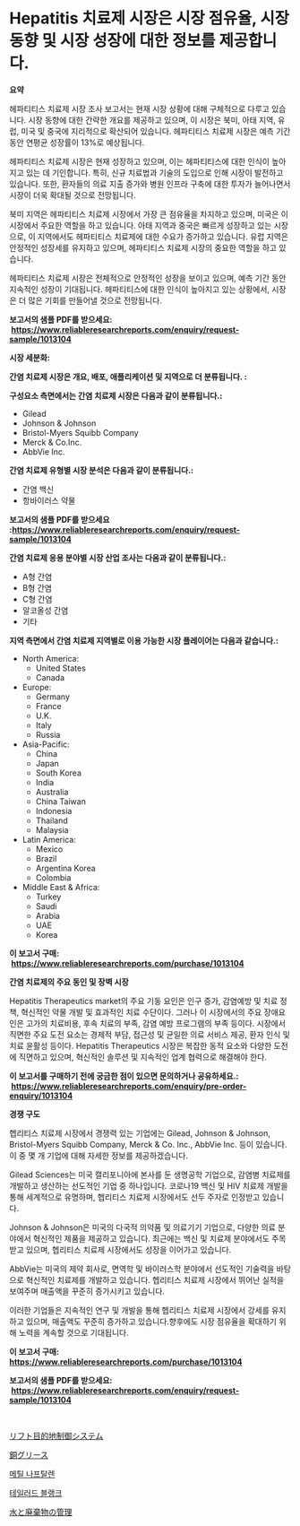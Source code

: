 <p><h1>Hepatitis 치료제 시장은 시장 점유율, 시장 동향 및 시장 성장에 대한 정보를 제공합니다.</h1></p><p><strong>요약</strong></p>
<p><p>헤파티티스 치료제 시장 조사 보고서는 현재 시장 상황에 대해 구체적으로 다루고 있습니다. 시장 동향에 대한 간략한 개요를 제공하고 있으며, 이 시장은 북미, 아태 지역, 유럽, 미국 및 중국에 지리적으로 확산되어 있습니다. 헤파티티스 치료제 시장은 예측 기간 동안 연평균 성장률이 13%로 예상됩니다.</p><p>헤파티티스 치료제 시장은 현재 성장하고 있으며, 이는 헤파티티스에 대한 인식이 높아지고 있는 데 기인합니다. 특히, 신규 치료법과 기술의 도입으로 인해 시장이 발전하고 있습니다. 또한, 환자들의 의료 지출 증가와 병원 인프라 구축에 대한 투자가 늘어나면서 시장이 더욱 확대될 것으로 전망됩니다.</p><p>북미 지역은 헤파티티스 치료제 시장에서 가장 큰 점유율을 차지하고 있으며, 미국은 이 시장에서 주요한 역할을 하고 있습니다. 아태 지역과 중국은 빠르게 성장하고 있는 시장으로, 이 지역에서도 헤파티티스 치료제에 대한 수요가 증가하고 있습니다. 유럽 지역은 안정적인 성장세를 유지하고 있으며, 헤파티티스 치료제 시장의 중요한 역할을 하고 있습니다.</p><p>헤파티티스 치료제 시장은 전체적으로 안정적인 성장을 보이고 있으며, 예측 기간 동안 지속적인 성장이 기대됩니다. 헤파티티스에 대한 인식이 높아지고 있는 상황에서, 시장은 더 많은 기회를 만들어낼 것으로 전망됩니다.</p></p>
<p><strong>보고서의 샘플 PDF를 받으세요: &nbsp;<a href="https://www.reliableresearchreports.com/enquiry/request-sample/1013104">https://www.reliableresearchreports.com/enquiry/request-sample/1013104</a></strong></p>
<p><strong>시장 세분화:</strong></p>
<p><strong> 간염 치료제 시장은 개요, 배포, 애플리케이션 및 지역으로 더 분류됩니다. :</strong></p>
<p><strong>구성요소 측면에서는 간염 치료제 시장은 다음과 같이 분류됩니다.:</strong></p>
<p><ul><li>Gilead</li><li>Johnson & Johnson</li><li>Bristol-Myers Squibb Company</li><li>Merck & Co.Inc.</li><li>AbbVie Inc.</li></ul></p>
<p><strong> 간염 치료제 유형별 시장 분석은 다음과 같이 분류됩니다.:</strong></p>
<p><ul><li>간염 백신</li><li>항바이러스 약물</li></ul></p>
<p><strong>보고서의 샘플 PDF를 받으세요 :<a href="https://www.reliableresearchreports.com/enquiry/request-sample/1013104">https://www.reliableresearchreports.com/enquiry/request-sample/1013104</a></strong></p>
<p><strong> 간염 치료제 응용 분야별 시장 산업 조사는 다음과 같이 분류됩니다.:</strong></p>
<p><ul><li>A형 간염</li><li>B형 간염</li><li>C형 간염</li><li>알코올성 간염</li><li>기타</li></ul></p>
<p><strong>지역 측면에서 간염 치료제 지역별로 이용 가능한 시장 플레이어는 다음과 같습니다.:</strong></p>
<p><ul>
    <li>
        North America:
        <ul>
            <li>United States</li>
            <li>Canada</li>
        </ul>
    </li>
    <li>
        Europe:
        <ul>
            <li>Germany</li>
            <li>France</li>
            <li>U.K.</li>
            <li>Italy</li>
            <li>Russia</li>
        </ul>
    </li>
    <li>
        Asia-Pacific:
        <ul>
            <li>China</li>
            <li>Japan</li>
            <li>South Korea</li>
            <li>India</li>
            <li>Australia</li>
            <li>China Taiwan</li>
            <li>Indonesia</li>
            <li>Thailand</li>
            <li>Malaysia</li>
        </ul>
    </li>
    <li>
        Latin America:
        <ul>
            <li>Mexico</li>
            <li>Brazil</li>
            <li>Argentina Korea</li>
            <li>Colombia</li>
        </ul>
    </li>
    <li>
        Middle East & Africa:
        <ul>
            <li>Turkey</li>
            <li>Saudi</li>
            <li>Arabia</li>
            <li>UAE</li>
            <li>Korea</li>
        </ul>
    </li>
    </ul></p>
<p><strong>이 보고서 구매: &nbsp;<a href="https://www.reliableresearchreports.com/purchase/1013104">https://www.reliableresearchreports.com/purchase/1013104</a></strong></p>
<p><strong>간염 치료제의 주요 동인 및 장벽 시장</strong></p>
<p><p>Hepatitis Therapeutics market의 주요 기동 요인은 인구 증가, 감염예방 및 치료 정책, 혁신적인 약물 개발 및 효과적인 치료 수단이다. 그러나 이 시장에서의 주요 장애요인은 고가의 치료비용, 후속 치료의 부족, 감염 예방 프로그램의 부족 등이다. 시장에서 직면한 주요 도전 요소는 경제적 부담, 접근성 및 균일한 의료 서비스 제공, 환자 인식 및 치료 윤활성 등이다. Hepatitis Therapeutics 시장은 복잡한 동적 요소와 다양한 도전에 직면하고 있으며, 혁신적인 솔루션 및 지속적인 업계 협력으로 해결해야 한다.</p></p>
<p><strong>이 보고서를 구매하기 전에 궁금한 점이 있으면 문의하거나 공유하세요.: &nbsp;<a href="https://www.reliableresearchreports.com/enquiry/pre-order-enquiry/1013104">https://www.reliableresearchreports.com/enquiry/pre-order-enquiry/1013104</a></strong></p>
<p><strong>경쟁 구도</strong></p>
<p><p>헵리티스 치료제 시장에서 경쟁력 있는 기업에는 Gilead, Johnson & Johnson, Bristol-Myers Squibb Company, Merck & Co. Inc., AbbVie Inc. 등이 있습니다. 이 중 몇 개 기업에 대해 자세한 정보를 제공하겠습니다.</p><p>Gilead Sciences는 미국 캘리포니아에 본사를 둔 생명공학 기업으로, 감염병 치료제를 개발하고 생산하는 선도적인 기업 중 하나입니다. 코로나19 백신 및 HIV 치료제 개발을 통해 세계적으로 유명하며, 헵리티스 치료제 시장에서도 선두 주자로 인정받고 있습니다.</p><p>Johnson & Johnson은 미국의 다국적 의약품 및 의료기기 기업으로, 다양한 의료 분야에서 혁신적인 제품을 제공하고 있습니다. 최근에는 백신 및 치료제 분야에서도 주목받고 있으며, 헵리티스 치료제 시장에서도 성장을 이어가고 있습니다.</p><p>AbbVie는 미국의 제약 회사로, 면역학 및 바이러스학 분야에서 선도적인 기술력을 바탕으로 혁신적인 치료제를 개발하고 있습니다. 헵리티스 치료제 시장에서 뛰어난 실적을 보여주며 매출액을 꾸준히 증가시키고 있습니다.</p><p>이러한 기업들은 지속적인 연구 및 개발을 통해 헵리티스 치료제 시장에서 강세를 유지하고 있으며, 매출액도 꾸준히 증가하고 있습니다.향후에도 시장 점유율을 확대하기 위해 노력을 계속할 것으로 기대됩니다.</p></p>
<p><strong>이 보고서 구매: &nbsp; <a href="https://www.reliableresearchreports.com/purchase/1013104">https://www.reliableresearchreports.com/purchase/1013104</a></strong></p>
<p><strong>보고서의 샘플 PDF를 받으세요: &nbsp;<a href="https://www.reliableresearchreports.com/enquiry/request-sample/1013104">https://www.reliableresearchreports.com/enquiry/request-sample/1013104</a></strong><strong></strong></p>
<p>&nbsp;</p>
<p><p><a href="https://github.com/EstaSprer20231/Market-Research-Report-List-1/blob/main/399157912357.md">リフト目的地制御システム</a></p><p><a href="https://github.com/vlcostes/Market-Research-Report-List-1/blob/main/545221012356.md">銅グリース</a></p><p><a href="https://medium.com/@kenyonjohns/%EB%A9%94%ED%8B%B8-%EB%82%A9%ED%83%88%EB%A0%8C-%EC%8B%9C%EC%9E%A5-%EC%A2%85%EB%A5%98-%EC%9D%91%EC%9A%A9-%EB%B0%8F-%EC%A7%80%EB%A6%AC%EC%97%90-%EB%8C%80%ED%95%9C-%ED%8F%AC%EA%B4%84%EC%A0%81-%ED%8F%89%EA%B0%80-a00a2c6bce04">메틸 나프탈렌</a></p><p><a href="https://medium.com/@fabiancobuc20222022/%EB%A7%9E%EC%B6%A4%ED%98%95-%EB%B8%94%EB%9E%AD%ED%81%AC-%EC%8B%9C%EC%9E%A5-%EA%B7%9C%EB%AA%A8-cagr-%ED%8A%B8%EB%A0%8C%EB%93%9C-2024-2030-50ea540408a2">테일러드 블랭크</a></p><p><a href="https://medium.com/@redsalmon1949/%E6%B0%B4%E3%81%A8%E5%BB%83%E6%A3%84%E7%89%A9%E7%AE%A1%E7%90%86%E5%B8%82%E5%A0%B4%E3%81%AE%E3%82%B7%E3%82%A7%E3%82%A2%E3%81%AE%E9%80%B2%E5%8C%96%E3%81%A8%E5%B8%82%E5%A0%B4%E3%81%AE%E6%88%90%E9%95%B7%E3%83%88%E3%83%AC%E3%83%B3%E3%83%892024%E5%B9%B4%E3%81%8B%E3%82%892031%E5%B9%B4%E3%81%BE%E3%81%A7-e575c917c20b">水と廃棄物の管理</a></p></p>